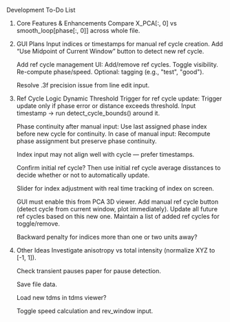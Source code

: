 Development To-Do List
1. Core Features & Enhancements
    Compare X_PCA[:, 0] vs smooth_loop[phase[:, 0]] across whole file.

2. GUI Plans
    Input indices or timestamps for manual ref cycle creation.
        Add “Use Midpoint of Current Window” button to detect new ref cycle.

    Add ref cycle management UI:
        Add/remove ref cycles.
        Toggle visibility.
        Re-compute phase/speed.
        Optional: tagging (e.g., "test", "good").

    Resolve .3f precision issue from line edit input.

34. Ref Cycle Logic
    Dynamic Threshold Trigger for ref cycle update:
        Trigger update only if phase error or distance exceeds threshold.
        Input timestamp → run detect_cycle_bounds() around it.

    Phase continuity after manual input:
        Use last assigned phase index before new cycle for continuity.
        In case of manual input:
            Recompute phase assignment but preserve phase continuity.
    
    Index input may not align well with cycle — prefer timestamps.

    Confirm initial ref cycle? Then use initial ref cycle average disstances to decide whether or not to automatically update.

    Slider for index adjustment with real time tracking of index on screen.

    GUI must enable this from PCA 3D viewer.
        Add manual ref cycle button (detect cycle from current window, plot immediately).
        Update all future ref cycles based on this new one.
        Maintain a list of added ref cycles for toggle/remove.

    Backward penalty for indices more than one or two units away?

4. Other Ideas
    Investigate anisotropy vs total intensity (normalize XYZ to [-1, 1]).

    Check transient pauses paper for pause detection.

    Save file data.

    Load new tdms in tdms viewer?

    Toggle speed calculation and rev_window input.
